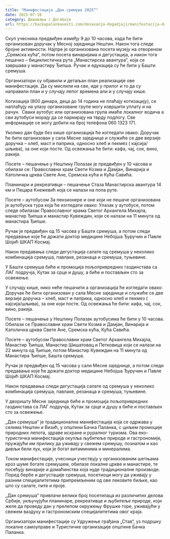 ```yaml
---
title: "Mанифестацијa „Дан сремуша 2025“"
date: 2025-07-10
category: Дешавања / Догађаји
url: https://backapalankavesti.com/desavanja-dogadjaji/manifestacija-dan-sremusa-2025/
---
```


Скуп учесника предвиђен између 9 до 10 часова, када ће бити организован доручак у Месној заједници Нештин. Након тога следе бројне активности. Најпре је организована посета музеју на отвореном „Сремска кућа“, потом посета винаријама и дегустација, а након тога пешачко – бициклистичка рута „Манастирска авантура“, која се завршава у манастиру Ђипша. Ручак и едукација су ће бити у Башти сремуша.

Организатори су објавили и детаљан план реализације ове манифестације. Да су мислили на све, иде у прилог и то да су направили план и у случају лепог времена али и у случају кише.

Котизација (800 динара, деца до 14 година не плаћају котизацију), се наплаћују на улазу организоване групе могу извршити уплату и на рачун.  Сваки аутобус или организована група имаће локалног водича а сви аутобуси морају да се паркирају на тврду подлогу. Све информације се могу добити на број телефона 060 1323 171.

Уколико дан буде без кише организација ће изгледати овако:
Доручак ће бити организован у сала Месне заједнице и служиће се две верзије доручка – хлеб, маст и паприка, односно хлеб и пекмез ( кајсија/шљива), за оне који посте. Од освежања ће бити: кафа, чај, сок, вино, ракија.

Посете – пешачење у Нештину
Полазак је предвиђен у 10 часова и обилази се: Православни храм Свети Козма и Дамјан, Винарија и Католичка црква Свете Ане, Сремска кућа и Кућа Савића.

Планинари и рекреативци – пешачење
Стаза Манастирска авантура 14 км и Пецара Кнежевић која се налази на попа руте.

Посете – аутобусом
За пензионере и оне који не пешаче организована је аутобуска тура која ће изгледати овако:
Улазак у аутобусе, потом следе обилазак Православног храма Светог Архангела Михајла, манастир Ђипша и манастир Кувеждин, који се налази на 11 минута од манастира Ђипше.

Ручак је предвиђен од 15 часова у Башти сремуша, а потом следи предавање које ће држати доктор медицине Небојша Ђуручин и Павле Шојић ШКАП Космај.

Након предавања следи дегустација салате од сремуша у неколико комбинација сремуша, павлаке, резанаца и сремуша, туњевине.

У Башти сремуша биће и промоција пољопривредних газдинстава са ЛАГ подручја, Кутак за срце и душу, а биће и постављен сто за освежење.

У случају кише, нико неће пешачити а организација ће изгледати овако:
Доручак ће бити организован у сала Месне заједнице и служиће се две верзије доручка – хлеб, маст и паприка, односно хлеб и пекмез ( кајсија/шљива), за оне који посте. Од освежања ће бити: кафа, чај, сок, вино, ракија.

Посете – пешачење у Нештину
Полазак аутобусима ће бити у 10 часова. Обилази се Православни храм Свети Козма и Дамјан, Винарија и Католичка црква Свете Ане, Сремска кућа, Кућа Савића.

Посете – аутобусом
Православни храм Светог Архангела Михајла, Манастир Ђипша, Манастир Шишатовац и Петковица који се налази на 22 минута од Ђипше, потом Манастир Кувеждин на 11 минута од Манастира Ђипше, Башта сремуша.

Ручак је предвиђен од 15 часова у сали Месне заједнице, а потом следи предавање које ће држати доктор медицине Небојша Ђуручин и Павле Шојић ШКАП Космај.

Након предавања следи дегустација салате од сремуша у неколико комбинација сремуша, павлаке, резанаца и сремуша, туњевине.

У дворишту Месне заједнице биће и промоција пољопривредних газдинстава са ЛАГ подручја, Кутак за срце и душу а биће и постављен сто за освежење.

​„Дан сремуша“ је традиционална манифестација која се одржава у селима Нештин и Визић, у општини Бачка Паланка, с циљем промоције природних лепота, здраве исхране и руралног туризма. Ова еко-туристичка манифестација окупља љубитеље природе и гастрономије, пружајући им прилику да уживају у свежем сремушу, познатом и као дивљи бели лук, који је богат витаминима и минералима. ​

Током манифестације, учесници учествују у организованим шетњама кроз шуме богате сремушем, обилазе локалне цркве и манастире, те посећују винарије и домаћинства која нуде традиционалне производе. Поред бербе и дегустације сремуша, посетиоци могу да уживају у разним специјалитетима припремљеним од ове лековите биљке, као што су салате, пите и проје.

„Дан сремуша“ привлачи велики број посетилаца из различитих делова Србије, укључујући планинаре, рекреативце и љубитеље природе, који желе да проведу дан у прелепом окружењу Фрушке горе, уживајући у свежем ваздуху и гастрономским специјалитетима овог краја.

Организатори манифестације су Удружење грађана „Став“, уз подршку локалне самоуправе и Туристичке организације општине Бачка Паланка.
